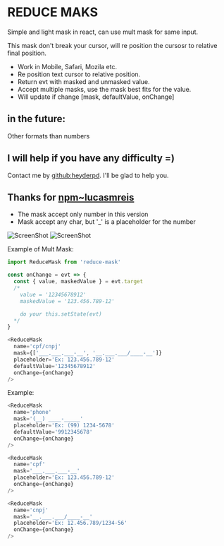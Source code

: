 # REDUCE MAKS

Simple and light mask in react, can use mult mask for same input.

This mask don't break your cursor, will re position the cursosr to relative final position.

* Work in Mobile, Safari, Mozila etc.
* Re position text cursor to relative position.
* Return evt with masked and unmasked value.
* Accept multiple masks, use the mask best fits for the value.
* Will update if change [mask, defaultValue, onChange]

## in the future:
Other formats than numbers

## I will help if you have any difficulty =)
Contact me by [github:heyderpd](https://github.com/heyderpd). I'll be glad to help you.

## Thanks for [npm~lucasmreis](https://www.npmjs.com/~lucasmreis)

* The mask accept only number in this version
* Mask accept any char, but '_' is a placeholder for the number

![ScreenShot](https://raw.githubusercontent.com/heyderpd/npm-reduce-mask/master/example.gif)
![ScreenShot](https://raw.githubusercontent.com/heyderpd/npm-reduce-mask/master/mult-mask.gif)

Example of Mult Mask:
```javascript
import ReduceMask from 'reduce-mask'

const onChange = evt => {
  const { value, maskedValue } = evt.target
  /*
    value = '12345678912'
    maskedValue = '123.456.789-12'

    do your this.setState(evt)
  */
}

<ReduceMask
  name='cpf/cnpj'
  mask={['___.___.___-__', '__.___.___/____-__']}
  placeholder='Ex: 123.456.789-12'
  defaultValue='12345678912'
  onChange={onChange}
/>
```

Example:
```javascript
<ReduceMask
  name='phone'
  mask='(__) ____-_____'
  placeholder='Ex: (99) 1234-5678'
  defaultValue='9912345678'
  onChange={onChange}
/>

<ReduceMask
  name='cpf'
  mask='___.___.___-__'
  placeholder='Ex: 123.456.789-12'
  onChange={onChange}
/>

<ReduceMask
  name='cnpj'
  mask='__.___.___/____-__'
  placeholder='Ex: 12.456.789/1234-56'
  onChange={onChange}
/>
```
